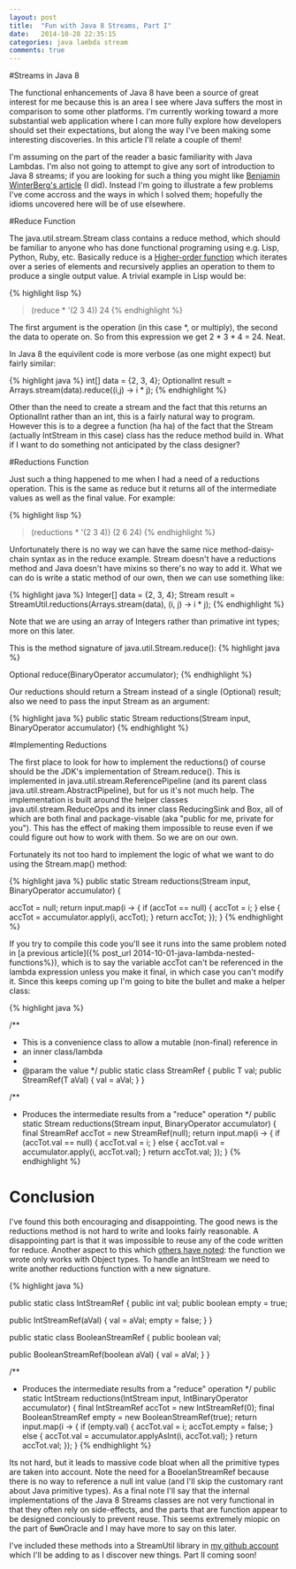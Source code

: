 ```yaml
---
layout: post
title:  "Fun with Java 8 Streams, Part I"
date:   2014-10-28 22:35:15
categories: java lambda stream 
comments: true
---
```


#Streams in Java 8

The functional enhancements of Java 8 have been a source of great interest for me because this is an area I see where Java suffers the most in comparison to some other platforms.  I'm currently working toward a more substantial web application where I can more fully explore how developers should set their expectations, but along the way I've been making some interesting discoveries.  In this article I'll relate a couple of them!

I'm assuming on the part of the reader a basic familiarity with Java Lambdas. I'm also not going to attempt to give any sort of introduction to Java 8 streams; if you are looking for such a thing you might like [Benjamin WinterBerg's article](http://winterbe.com/posts/2014/07/31/java8-stream-tutorial-examples/) (I did).  Instead I'm going to illustrate a few problems I've come accross and the ways in which I solved them; hopefully the idioms uncovered here will be of use elsewhere.

#Reduce Function

The java.util.stream.Stream class contains a reduce method, which should be familiar to anyone who has done functional programing using e.g. Lisp, Python, Ruby, etc.  Basically reduce is a [Higher-order function](http://en.wikipedia.org/wiki/Higher-order_function) which iterates over a series of elements and recursively applies an operation to them to produce a single output value.  A trivial example in Lisp would be:

{% highlight lisp %}
> (reduce * '(2 3 4))
24
{% endhighlight %}

The first argument is the operation (in this case *, or multiply), the second the data to operate on.  So from this expression we get 2 * 3 * 4 = 24.  Neat.

In Java 8 the equivilent code is more verbose (as one might expect) but fairly similar:

{% highlight java %}
int[] data = {2, 3, 4};
OptionalInt result = Arrays.stream(data).reduce((i,j) -> i * j);
{% endhighlight %}

Other than the need to create a stream and the fact that this returns an OptionalInt rather than an int, this is a fairly natural way to program.  However this is to a degree a function (ha ha) of the fact that the Stream (actually IntStream in this case) class has the reduce method build in.  What if I want to do something not anticipated by the class designer?

#Reductions Function

Just such a thing happened to me when I had a need of a reductions operation.  This is the same as reduce but it returns all of the intermediate values as well as the final value.  For example:

{% highlight lisp %}
> (reductions * '(2 3 4))
(2 6 24)
{% endhighlight %}

Unfortunately there is no way we can have the same nice method-daisy-chain syntax as in the reduce example.  Stream doesn't have a reductions method and Java doesn't have mixins so there's no way to add it.  What we can do is write a static method of our own, then we can use something like:

{% highlight java %}
Integer[] data = {2, 3, 4};
Stream result = StreamUtil.reductions(Arrays.stream(data), (i, j) -> i * j);
{% endhighlight %}

Note that we are using an array of Integers rather than primative int types; more on this later.

This is the method signature of java.util.Stream.reduce():
{% highlight java %}

Optional<T> reduce(BinaryOperator<T> accumulator);
{% endhighlight %}

Our reductions should return a Stream instead of a single (Optional) result; also we need to pass the input Stream as an argument:

{% highlight java %}
public static <T> Stream<T> reductions(Stream<T> input, BinaryOperator<T> accumulator)
{% endhighlight %}

#Implementing Reductions

The first place to look for how to implement the reductions() of course should be the JDK's implementation of Stream.reduce().  This is implemented in java.util.stream.ReferencePipeline (and its parent class java.util.stream.AbstractPipeline), but for us it's not much help. The implementation is built around the helper classes java.util.stream.ReduceOps and its inner class ReducingSink and Box, all of which are both final and package-visable (aka "public for me, private for you").  This has the effect of making them impossible to reuse even if we could figure out how to work with them.  So we are on our own.

Fortunately its not too hard to implement the logic of what we want to do using the Stream.map() method:

{% highlight java %}
public static <T> Stream<T> reductions(Stream<T> input, BinaryOperator<T> accumulator) {

   <T> accTot = null;
   return input.map(i -> {
      if (accTot == null) {
         accTot = i;
      } else {
         accTot = accumulator.apply(i, accTot);
      }
      return accTot;
   });
}
{% endhighlight %}

If you try to compile this code you'll see it runs into the same problem noted in [a previous article]({% post_url 2014-10-01-java-lambda-nested-functions%}), which is to say the variable accTot can't be referenced in the lambda expression unless you make it final, in which case you can't modify it.  Since this keeps coming up I'm going to bite the bullet and make a helper class:

{% highlight java %}

/**
 * This is a convenience class to allow a mutable (non-final) reference in
 * an inner class/lambda
 * 
 * @param <T> the value
 */
public static class StreamRef<T> {
   public T val;
   public StreamRef(T aVal) {
      val = aVal;
   }
}

 /**
  * Produces the intermediate results from a "reduce" operation
  */
public static <T> Stream<T> reductions(Stream<T> input, BinaryOperator<T> accumulator) {
   final StreamRef<T> accTot = new StreamRef<T>(null);
   return input.map(i -> {
      if (accTot.val == null) {
         accTot.val = i;
      } else {
         accTot.val = accumulator.apply(i, accTot.val);
      }
      return accTot.val;
   });
}
{% endhighlight %}

# Conclusion

I've found this both encouraging and disappointing.  The good news is the reductions method is not hard to write and looks fairly reasonable.  A disappointing part is that it was impossible to reuse any of the code written for reduce.  Another aspect to this which [others have noted](http://java.dzone.com/articles/whats-wrong-java-8-part-ii): the function we wrote only works with Object types.  To handle an IntStream we need to write another reductions function with a new signature.  

{% highlight java %}

public static class IntStreamRef {
   public int val;
   public boolean empty = true;

   public IntStreamRef(aVal) {
      val = aVal;
      empty = false;
   }
}

public static class BooleanStreamRef {
   public boolean val;

   public BooleanStreamRef(boolean aVal) {
      val = aVal;
   }
}

/**
 * Produces the intermediate results from a "reduce" operation
 */
public static IntStream reductions(IntStream input, IntBinaryOperator accumulator) {
   final IntStreamRef accTot = new IntStreamRef(0);
   final BooleanStreamRef empty = new BooleanStreamRef(true);
   return input.map(i -> {
      if (empty.val) {
         accTot.val = i;
         accTot.empty = false;
      } else {
         accTot.val = accumulator.applyAsInt(i, accTot.val);
      }
      return accTot.val;
   });
}
{% endhighlight %}


Its not hard, but it leads to massive code bloat when all the primitive types are taken into account.  Note the need for a BooelanStreamRef because there is no way to reference a null int value (and I'll skip the customary rant about Java primitive types).  As a final note I'll say that the internal implementations of the Java 8 Streams classes are not very functional in that they often rely on side-effects, and the parts that are function appear to be designed conciously to prevent reuse.  This seems extremely miopic on the part of <del>Sun</del>Oracle and I may have more to say on this later.

I've included these methods into a StreamUtil library in [my github account](https://www.github.com/bendra/bendra-util) which I'll be adding to as I discover new things.  Part II coming soon!
